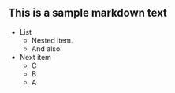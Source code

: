 ## This is a sample markdown text

  - List
    - Nested item.
    - And also.
  - Next item
    - C
    - B
    - A
